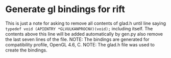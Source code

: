 # Generate gl bindings for rift

This is just a note for asking to remove all contents of glad.h until line saying `typedef void (APIENTRY *GLVULKANPROCNV)(void);` including itself. The contents above this line will be added automatically by gen.py also remove the last seven lines of the file.
NOTE: The bindings are generated for compatibility profile, OpenGL 4.6, C.
NOTE: The glad.h file was used to create the bindings.